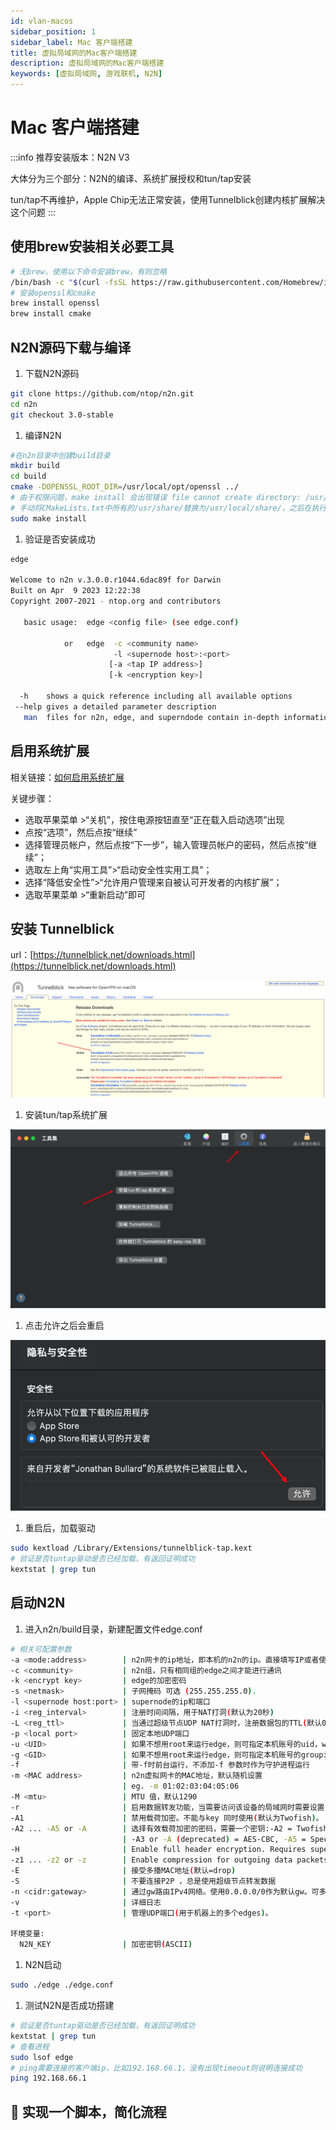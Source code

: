 ```yaml
---
id: vlan-macos
sidebar_position: 1
sidebar_label: Mac 客户端搭建
title: 虚拟局域网的Mac客户端搭建
description: 虚拟局域网的Mac客户端搭建
keywords: [虚拟局域网, 游戏联机, N2N]
---
```


# Mac 客户端搭建

:::info
推荐安装版本：N2N V3

大体分为三个部分：N2N的编译、系统扩展授权和tun/tap安装

tun/tap不再维护，Apple Chip无法正常安装，使用Tunnelblick创建内核扩展解决这个问题
:::

## 使用brew安装相关必要工具

```bash
# 无brew，使用以下命令安装brew，有则忽略
/bin/bash -c "$(curl -fsSL https://raw.githubusercontent.com/Homebrew/install/HEAD/install.sh)"
# 安装openssl和cmake
brew install openssl
brew install cmake
```

## N2N源码下载与编译

1. 下载N2N源码

```bash
git clone https://github.com/ntop/n2n.git
cd n2n
git checkout 3.0-stable
```

1. 编译N2N

```bash
#在n2n目录中创建build目录
mkdir build
cd build
cmake -DOPENSSL_ROOT_DIR=/usr/local/opt/openssl ../
# 由于权限问题，make install 会出现错误 file cannot create directory: /usr/share/man8.  Maybe need administrative
# 手动将CMakeLists.txt中所有的/usr/share/替换为/usr/local/share/，之后在执行make install
sudo make install
```

1. 验证是否安装成功

```bash
edge

Welcome to n2n v.3.0.0.r1044.6dac89f for Darwin
Built on Apr  9 2023 12:22:38
Copyright 2007-2021 - ntop.org and contributors

   basic usage:  edge <config file> (see edge.conf)

            or   edge  -c <community name>
                       -l <supernode host>:<port>
                      [-a <tap IP address>]
                      [-k <encryption key>]

  -h    shows a quick reference including all available options
 --help gives a detailed parameter description
   man  files for n2n, edge, and superndode contain in-depth information
```

## 启用系统扩展

相关链接：[如何启用系统扩展](https://support.apple.com/zh-cn/guide/mac-help/mchl768f7291/mac)

关键步骤：

- 选取苹果菜单 >“关机”，按住电源按钮直至“正在载入启动选项”出现
- 点按“选项”，然后点按“继续”
- 选择管理员帐户，然后点按“下一步”，输入管理员帐户的密码，然后点按“继续”；
- 选取左上角“实用工具”>“启动安全性实用工具”；
- 选择“降低安全性”>“允许用户管理来自被认可开发者的内核扩展”；
- 选取苹果菜单 >“重新启动”即可

## 安装 Tunnelblick

url：[https://tunnelblick.net/downloads.html](https://tunnelblick.net/downloads.html)

![Untitled](images/Untitled.png)

1. 安装tun/tap系统扩展

![Untitled](images/Untitled_1.png)

1. 点击允许之后会重启

![Untitled](images/Untitled_2.png)

1. 重启后，加载驱动

```bash
sudo kextload /Library/Extensions/tunnelblick-tap.kext
# 验证是否tuntap驱动是否已经加载，有返回证明成功
kextstat | grep tun
```

## 启动N2N

1. 进入n2n/build目录，新建配置文件edge.conf

```bash
# 相关可配置参数
-a <mode:address>        | n2n网卡的ip地址，即本机的n2n的ip。直接填写IP或者使用 DHCP '-r -a dhcp:0.0.0.0'
-c <community>           | n2n组，只有相同组的edge之间才能进行通讯
-k <encrypt key>         | edge的加密密码
-s <netmask>             | 子网掩码 可选 (255.255.255.0).
-l <supernode host:port> | supernode的ip和端口
-i <reg_interval>        | 注册时间间隔，用于NAT打洞(默认为20秒)
-L <reg_ttl>             | 当通过超级节点UDP NAT打洞时，注册数据包的TTL(默认0不设置)
-p <local port>          | 固定本地UDP端口
-u <UID>                 | 如果不想用root来运行edge，则可指定本机账号的uid，windows下可忽略
-g <GID>                 | 如果不想用root来运行edge，则可指定本机账号的groupid，windows下可忽略
-f                       | 带-f时前台运行，不添加-f 参数时作为守护进程运行
-m <MAC address>         | n2n虚拟网卡的MAC地址，默认随机设置
                         | eg. -m 01:02:03:04:05:06
-M <mtu>                 | MTU 值，默认1290
-r                       | 启用数据转发功能，当需要访问该设备的局域网时需要设置
-A1                      | 禁用载荷加密。不能与key 同时使用(默认为Twofish)。
-A2 ... -A5 or -A        | 选择有效载荷加密的密码，需要一个密钥:-A2 = Twofish(默认)，
                         | -A3 or -A (deprecated) = AES-CBC, -A5 = Speck-CTR.
-H                       | Enable full header encryption. Requires supernode with fixed community.
-z1 ... -z2 or -z        | Enable compression for outgoing data packets: -z1 or -z = lzo1x (default=disabled).
-E                       | 接受多播MAC地址(默认=drop)
-S                       | 不要连接P2P ，总是使用超级节点转发数据
-n <cidr:gateway>        | 通过gw路由IPv4网络。使用0.0.0.0/0作为默认gw。可多次设置。
-v                       | 详细日志
-t <port>                | 管理UDP端口(用于机器上的多个edges)。

环境变量:
  N2N_KEY                | 加密密钥(ASCII)
```

1. N2N启动

```bash
sudo ./edge ./edge.conf
```

1. 测试N2N是否成功搭建

```bash
# 验证是否tuntap驱动是否已经加载，有返回证明成功
kextstat | grep tun
# 查看进程
sudo lsof edge
# ping需要连接的客户端ip，比如192.168.66.1，没有出现timeout则说明连接成功
ping 192.168.66.1
```

## 🚧 实现一个脚本，简化流程
